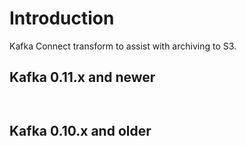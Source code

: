 # Introduction

Kafka Connect transform to assist with archiving to S3.

## Kafka 0.11.x and newer

```properties


```

## Kafka 0.10.x and older

```properties



```

